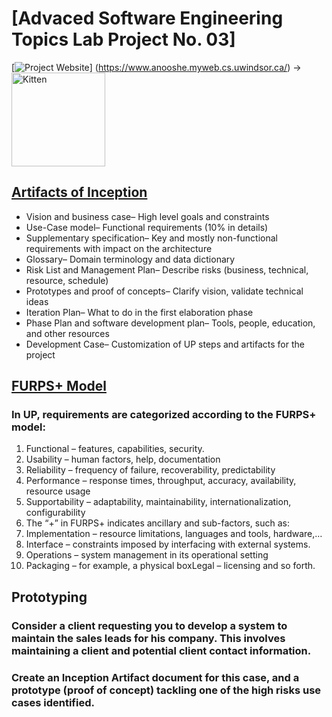 # [Advaced Software Engineering Topics Lab Project No. 03]
[![Project Website](https://i.pinimg.com/originals/ca/1c/1e/ca1c1e4b37c417d4f5e96f27c43f84b7.gif=250X)]
(https://www.anooshe.myweb.cs.uwindsor.ca/) -> <a href="https://www.anooshe.myweb.cs.uwindsor.ca/"><img src="https://i.pinimg.com/originals/ca/1c/1e/ca1c1e4b37c417d4f5e96f27c43f84b7.gif" alt="Kitten" title="A cute kitten" width="150"/></a>

## [Artifacts of Inception](https://www.anooshe.myweb.cs.uwindsor.ca/artifacts-of-inception/)
+ Vision and business case– High level goals and constraints
+ Use-Case model– Functional requirements (10% in details)
+ Supplementary specification– Key and mostly non-functional requirements with impact on the architecture
+ Glossary– Domain terminology and data dictionary
+ Risk List and Management Plan– Describe risks (business, technical, resource, schedule)
+ Prototypes and proof of concepts– Clarify vision, validate technical ideas
+ Iteration Plan– What to do in the first elaboration phase
+ Phase Plan and software development plan– Tools, people, education, and other resources
+ Development Case– Customization of UP steps and artifacts for the project 

## [FURPS+ Model](https://www.anooshe.myweb.cs.uwindsor.ca/?p=38)
### In UP, requirements are categorized according to the FURPS+ model:
1. Functional – features, capabilities, security.
2. Usability – human factors, help, documentation
3. Reliability – frequency of failure, recoverability, predictability
4. Performance – response times, throughput, accuracy, availability, resource usage
5. Supportability – adaptability, maintainability, internationalization, configurability
6. The “+” in FURPS+ indicates ancillary and sub-factors, such as:
7. Implementation – resource limitations, languages and tools, hardware,…
8. Interface – constraints imposed by interfacing with external systems.
9. Operations – system management in its operational setting
10. Packaging – for example, a physical boxLegal – licensing and so forth.

## Prototyping
### Consider a client requesting you to develop a system to maintain the sales leads for his company. This involves maintaining a client and potential client contact information. 
### Create an Inception Artifact document for this case, and a prototype (proof of concept) tackling one of the high risks use cases identified.
